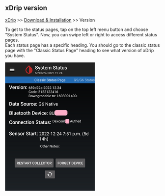 ## xDrip version  
[xDrip](../README.md) >> [Download & Installation](./Installation_page.md) >> Version  
  
To get to the status pages, tap on the top left menu button and choose "System Status".  Now, you can swipe left or right to access different status pages.  
Each status page has a specific heading.  You should go to the classic status page with the "Classic Status Page" heading to see what version of xDrip you have.  
  
![](./images/classic-status-pg.png)  
  
